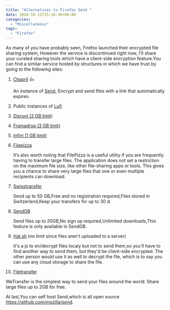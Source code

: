 ```yaml
---
title: "Alternatives to Firefox Send "
date: 2020-10-11T15:34:30+08:00
categories:
  - "Miscellaneous"
tags:
  - "Firefox"
---
```


As many of you have probably seen, Firefox launched their encrypted file sharing system, However the service is discontinued right now, I'll share your curated sharing tools which have a client-side encryption feature.You can find a similar service hosted by structures in which we have trust by going to the following sites:
<!--more-->

1. [Chapril](https://drop.chapril.org/) 👍

   An instance of [Send](https://github.com/mozilla/send), Encrypt and send files with a link that automatically expires.

2. Public instances of [Lufi](https://github.com/ldidry/lufi)

3. [Disroot (2 GB limit)](https://upload.disroot.org/)

4. [Framadrop (3 GB limit)](https://framadrop.org/lufi/)

5. [Infini (1 GB limit)](https://drop.infini.fr/)

6. [Filepizza](https://file.pizza/)

   It’s also worth noting that FilePizza is a useful utility if you are frequently having to transfer large files. The application does not set a restriction on the maximum file    size, like other file-sharing apps or tools. This gives you a chance to share very large files that one or even multiple recipients can download.

7. [Swisstransfer](https://www.swisstransfer.com/)

   Send up to 50 GB,Free and no registration required,Files stored in Switzerland,Keep your transfers for up to 30 d.

8. [SendGB](https://www.sendgb.com/) 

   Send files up to 20GB,No sign up required,Unlimited downloads,This feature is only available in SendGB.

9. [Hat.sh](https://hat.sh/) (no limit since files aren't uploaded to a server) 

   It's a js to en/decrypt files localy but not to send them,so you'll have to find another way to send them, but they'd be client-side encrypted. The other person would use it    as well to decrypt the file, which is to say you can use any cloud storage to share the file.

10. [Filetransfer](https://filetransfer.io/)

   WeTransfer is the simplest way to send your files around the world. Share large files up to 2GB for free.

At last,You can self host Send,which is all open source https://github.com/mozilla/send.
